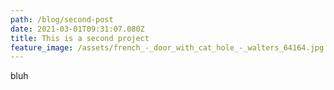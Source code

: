 ```yaml
---
path: /blog/second-post
date: 2021-03-01T09:31:07.080Z
title: This is a second project
feature_image: /assets/french_-_door_with_cat_hole_-_walters_64164.jpg
---
```


bluh

